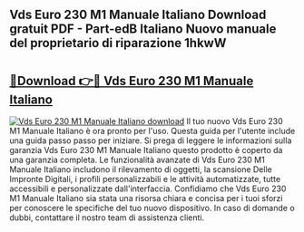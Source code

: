 ## Vds Euro 230 M1 Manuale Italiano Download gratuit PDF - Part-edB Italiano Nuovo manuale del proprietario di riparazione 1hkwW

# <h2><a href="http://df991c.blite.top/?on=Vds+Euro+230+M1+Manuale+Italiano">🔗Download 👉🔴 Vds Euro 230 M1 Manuale Italiano</a></h2>

[![Vds Euro 230 M1 Manuale Italiano download](https://i.imgur.com/lujVjoI.png)](http://df991c.blite.top/?on=Vds+Euro+230+M1+Manuale+Italiano)
Il tuo nuovo Vds Euro 230 M1 Manuale Italiano è ora pronto per l'uso. Questa guida per l'utente include una guida passo passo per iniziare. Si prega di leggere le informazioni sulla garanzia Vds Euro 230 M1 Manuale Italiano questo prodotto è coperto da una garanzia completa. Le funzionalità avanzate di Vds Euro 230 M1 Manuale Italiano includono il rilevamento di oggetti, la scansione Delle Impronte Digitali, i profili personalizzabili e le attività automatizzate, tutte accessibili e personalizzate dall'interfaccia. Confidiamo che Vds Euro 230 M1 Manuale Italiano sia stata una risorsa chiara e concisa per i tuoi sforzi per conoscere le specifiche del tuo nuovo dispositivo. In caso di domande o dubbi, contattare il nostro team di assistenza clienti.
